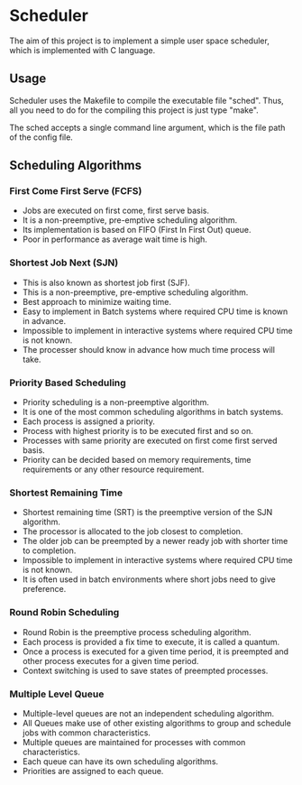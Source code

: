 # Scheduler

The aim of this project is to implement a simple user space scheduler, which is implemented with C language.

## Usage

Scheduler uses the Makefile to compile the executable file "sched".
Thus, all you need to do for the compiling this project is just type "make".

The sched accepts a single command line argument, which is the file path of the config file.


## Scheduling Algorithms

### First Come First Serve (FCFS)

- Jobs are executed on first come, first serve basis.
- It is a non-preemptive, pre-emptive scheduling algorithm.
- Its implementation is based on FIFO (First In First Out) queue.
- Poor in performance as average wait time is high.

### Shortest Job Next (SJN)

- This is also known as shortest job first (SJF).
- This is a non-preemptive, pre-emptive scheduling algorithm.
- Best approach to minimize waiting time.
- Easy to implement in Batch systems where required CPU time is known in advance.
- Impossible to implement in interactive systems where required CPU time is not known.
- The processer should know in advance how much time process will take.

### Priority Based Scheduling

- Priority scheduling is a non-preemptive algorithm.
- It is one of the most common scheduling algorithms in batch systems.
- Each process is assigned a priority.
- Process with highest priority is to be executed first and so on.
- Processes with same priority are executed on first come first served basis.
- Priority can be decided based on memory requirements, time requirements or any other resource requirement.

### Shortest Remaining Time

- Shortest remaining time (SRT) is the preemptive version of the SJN algorithm.
- The processor is allocated to the job closest to completion.
- The older job can be preempted by a newer ready job with shorter time to completion.
- Impossible to implement in interactive systems where required CPU time is not known.
- It is often used in batch environments where short jobs need to give preference.

### Round Robin Scheduling

- Round Robin is the preemptive process scheduling algorithm.
- Each process is provided a fix time to execute, it is called a quantum.
- Once a process is executed for a given time period, it is preempted and other process executes for a given time period.
- Context switching is used to save states of preempted processes.

### Multiple Level Queue

- Multiple-level queues are not an independent scheduling algorithm. 
- All Queues make use of other existing algorithms to group and schedule jobs with common characteristics.
- Multiple queues are maintained for processes with common characteristics.
- Each queue can have its own scheduling algorithms.
- Priorities are assigned to each queue.